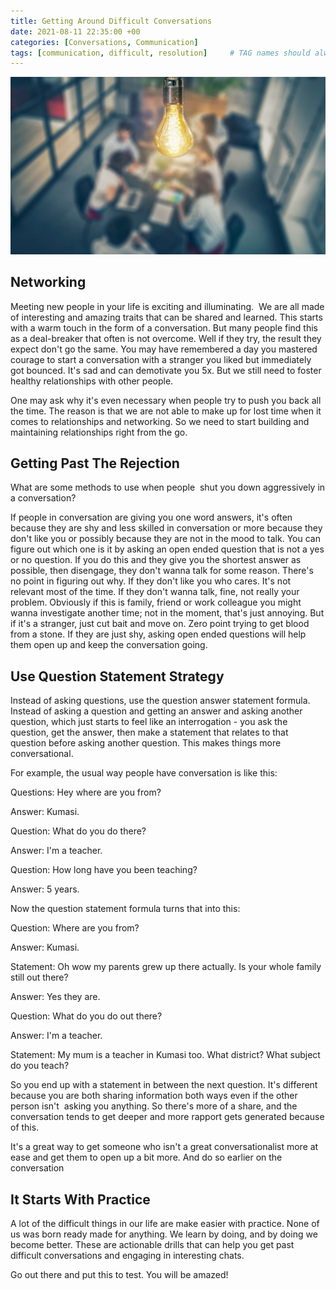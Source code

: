 ```yaml
---
title: Getting Around Difficult Conversations
date: 2021-08-11 22:35:00 +00
categories: [Conversations, Communication]
tags: [communication, difficult, resolution]     # TAG names should always be lowercase
---
```

![Networking](/assets/img/Networking.jpg)

## Networking

Meeting new people in your life is exciting and illuminating.  We are all made of interesting and amazing traits that can be shared and learned. This starts with a warm touch in the form of a conversation. But many people find this as a deal-breaker that often is not overcome. Well if they try, the result they expect don't go the same. You may have remembered a day you mastered courage to start a conversation with a stranger you liked but immediately got bounced. It's sad and can demotivate you 5x. But we still need to foster healthy relationships with other people.

One may ask why it's even necessary when people try to push you back all the time. The reason is that we are not able to make up for lost time when it comes to relationships and networking. So we need to start building and maintaining relationships right from the go.

## Getting Past The Rejection

What are some methods to use when people  shut you down aggressively in a conversation?

If people in conversation are giving you one word answers, it's often because they are shy and less skilled in conversation or more because they don't like you or possibly because they are not in the mood to talk. You can figure out which one is it by asking an open ended question that is not a yes or no question. If you do this and they give you the shortest answer as possible, then disengage, they don't wanna talk for some reason. There's no point in figuring out why. If they don't like you who cares. It's not relevant most of the time. If they don't wanna talk, fine, not really your problem. Obviously if this is family, friend or work colleague you might wanna investigate another time; not in the moment, that's just annoying. But if it's a stranger, just cut bait and move on. Zero point trying to get blood from a stone. If they are just shy, asking open ended questions will help them open up and keep the conversation going.

## Use Question Statement Strategy

Instead of asking questions, use the question answer statement formula. Instead of asking a question and getting an answer and asking another question, which just starts to feel like an interrogation - you ask the question, get the answer, then make a statement that relates to that question before asking another question. This makes things more conversational.

For example, the usual way people have conversation is like this:

Questions: Hey where are you from?

Answer: Kumasi.

Question: What do you do there?

Answer: I'm a teacher.

Question: How long have you been teaching?

Answer: 5 years.

Now the question statement formula turns that into this:

Question: Where are you from?

Answer: Kumasi.

Statement: Oh wow my parents grew up there actually. Is your whole family still out there?

Answer: Yes they are.

Question: What do you do out there?

Answer: I'm a teacher.

Statement: My mum is a teacher in Kumasi too. What district? What subject do you teach?

So you end up with a statement in between the next question. It's different because you are both sharing information both ways even if the other person isn't  asking you anything. So there's more of a share, and the conversation tends to get deeper and more rapport gets generated because of this.

It's a great way to get someone who isn't a great conversationalist more at ease and get them to open up a bit more. And do so earlier on the conversation

## It Starts With Practice

A lot of the difficult things in our life are make easier with practice. None of us was born ready made for anything. We learn by doing, and by doing we become better. These are actionable drills that can help you get past difficult conversations and engaging in interesting chats.

Go out there and put this to test. You will be amazed!
